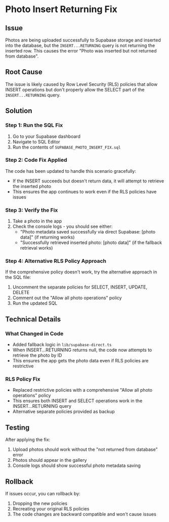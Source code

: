 # Photo Insert Returning Fix

## Issue
Photos are being uploaded successfully to Supabase storage and inserted into the database, but the `INSERT...RETURNING` query is not returning the inserted row. This causes the error "Photo was inserted but not returned from database".

## Root Cause
The issue is likely caused by Row Level Security (RLS) policies that allow INSERT operations but don't properly allow the SELECT part of the `INSERT...RETURNING` query.

## Solution

### Step 1: Run the SQL Fix
1. Go to your Supabase dashboard
2. Navigate to SQL Editor
3. Run the contents of `SUPABASE_PHOTO_INSERT_FIX.sql`

### Step 2: Code Fix Applied
The code has been updated to handle this scenario gracefully:
- If the INSERT succeeds but doesn't return data, it will attempt to retrieve the inserted photo
- This ensures the app continues to work even if the RLS policies have issues

### Step 3: Verify the Fix
1. Take a photo in the app
2. Check the console logs - you should see either:
   - "Photo metadata saved successfully via direct Supabase: [photo data]" (if returning works)
   - "Successfully retrieved inserted photo: [photo data]" (if the fallback retrieval works)

### Step 4: Alternative RLS Policy Approach
If the comprehensive policy doesn't work, try the alternative approach in the SQL file:
1. Uncomment the separate policies for SELECT, INSERT, UPDATE, DELETE
2. Comment out the "Allow all photo operations" policy
3. Run the updated SQL

## Technical Details

### What Changed in Code
- Added fallback logic in `lib/supabase-direct.ts`
- When INSERT...RETURNING returns null, the code now attempts to retrieve the photo by ID
- This ensures the app gets the photo data even if RLS policies are restrictive

### RLS Policy Fix
- Replaced restrictive policies with a comprehensive "Allow all photo operations" policy
- This ensures both INSERT and SELECT operations work in the INSERT...RETURNING query
- Alternative separate policies provided as backup

## Testing
After applying the fix:
1. Upload photos should work without the "not returned from database" error
2. Photos should appear in the gallery
3. Console logs should show successful photo metadata saving

## Rollback
If issues occur, you can rollback by:
1. Dropping the new policies
2. Recreating your original RLS policies
3. The code changes are backward compatible and won't cause issues